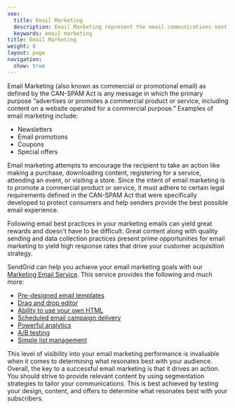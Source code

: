 ```yaml
---
seo:
  title: Email Marketing
  description: Email Marketing represent the email communications sent to promote a commercial product or service.
  keywords: email marketing
title: Email Marketing
weight: 0
layout: page
navigation:
  show: true
---
```


Email Marketing (also known as commercial or promotional email) as defined by the CAN-SPAM Act is any message in which the primary purpose “advertises or promotes a commercial product or service, including content on a website operated for a commercial purpose.” Examples of email marketing include:

* Newsletters
* Email promotions
* Coupons
* Special offers

Email marketing attempts to encourage the recipient to take an action like making a purchase, downloading content, registering for a service, attending an event, or visiting a store. Since the intent of email marketing is to promote a commercial product or service, it must adhere to certain legal requirements defined in the CAN-SPAM Act that were specifically developed to protect consumers and help senders provide the best possible email experience.

Following email best practices in your marketing emails can yield great rewards and doesn’t have to be difficult. Great content along with quality sending and data collection practices present prime opportunities for email marketing to yield high response rates that drive your customer acquisition strategy.

SendGrid can help you achieve your email marketing goals with our [Marketing Email Service](https://sendgrid.com/email-marketing). This service provides the following and much more:

* [Pre-designed email templates]({{root_url}}/Marketing_Emails/create_manage.html#-STEP-3-Design)
* [Drag and drop editor]({{root_url}}/VidGrid/Marketing_Emails/Design/drag_and_drop.html)
* [Ability to use your own HTML]({{root_url}}/Marketing_Emails/create_manage.html)
* [Scheduled email campaign delivery]({{root_url}}/API_Reference/Marketing_Emails_API/schedule.html)
* [Powerful analytics]({{root_url}}/Delivery_Metrics/index.html)
* [A/B testing]({{root_url}}/API_Reference/Marketing_Emails_API/variations.html)
* [Simple list management]({{root_url}}/Marketing_Emails/recipients.html)

This level of visibility into your email marketing performance is invaluable when it comes to determining what resonates best with your audience. Overall, the key to a successful email marketing is that it drives an action. You should strive to provide relevant content by using segmentation strategies to tailor your communications. This is best achieved by testing your design, content, and offers to determine what resonates best with your subscribers.